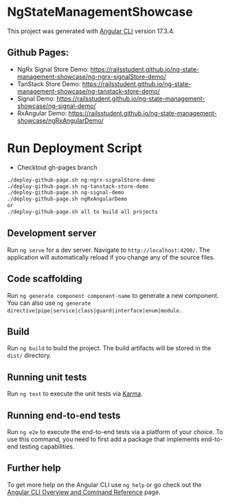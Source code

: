 # NgStateManagementShowcase

This project was generated with [Angular CLI](https://github.com/angular/angular-cli) version 17.3.4.

## Github Pages:
- NgRx Signal Store Demo: https://railsstudent.github.io/ng-state-management-showcase/ng-ngrx-signalStore-demo/
- TanStack Store Demo: https://railsstudent.github.io/ng-state-management-showcase/ng-tanstack-store-demo/
- Signal Demo: https://railsstudent.github.io/ng-state-management-showcase/ng-signal-demo/
- RxAngular Demo: https://railsstudent.github.io/ng-state-management-showcase/ngRxAngularDemo/

# Run Deployment Script
- Checktout gh-pages branch

```bash
./deploy-github-page.sh ng-ngrx-signalStore-demo
./deploy-github-page.sh ng-tanstack-store-demo
./deploy-github-page.sh ng-signal-demo
./deploy-github-page.sh ngRxAngularDemo
or 
./deploy-github-page.sh all to build all projects
```

## Development server

Run `ng serve` for a dev server. Navigate to `http://localhost:4200/`. The application will automatically reload if you change any of the source files.

## Code scaffolding

Run `ng generate component component-name` to generate a new component. You can also use `ng generate directive|pipe|service|class|guard|interface|enum|module`.

## Build

Run `ng build` to build the project. The build artifacts will be stored in the `dist/` directory.

## Running unit tests

Run `ng test` to execute the unit tests via [Karma](https://karma-runner.github.io).

## Running end-to-end tests

Run `ng e2e` to execute the end-to-end tests via a platform of your choice. To use this command, you need to first add a package that implements end-to-end testing capabilities.

## Further help

To get more help on the Angular CLI use `ng help` or go check out the [Angular CLI Overview and Command Reference](https://angular.io/cli) page.
